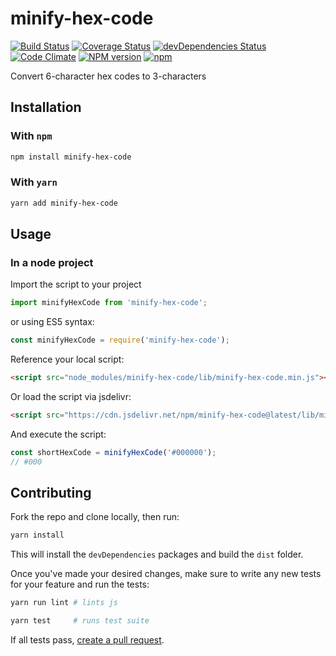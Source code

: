 # minify-hex-code

[![Build Status](https://travis-ci.org/nielse63/minify-hex-code.svg?branch=master)](https://travis-ci.org/nielse63/minify-hex-code)
[![Coverage Status](https://coveralls.io/repos/github/nielse63/minify-hex-code/badge.svg?branch=master)](https://coveralls.io/github/nielse63/minify-hex-code?branch=master)
[![devDependencies Status](https://david-dm.org/nielse63/minify-hex-code/dev-status.svg)](https://david-dm.org/nielse63/minify-hex-code?type=dev)
[![Code Climate](https://codeclimate.com/github/nielse63/minify-hex-code/badges/gpa.svg)](https://codeclimate.com/github/nielse63/minify-hex-code)
[![NPM version](https://badge.fury.io/js/minify-hex-code.svg)](http://badge.fury.io/js/minify-hex-code)
[![npm](https://img.shields.io/npm/dt/minify-hex-code.svg?style=flat-square)](https://www.npmjs.com/package/minify-hex-code)

Convert 6-character hex codes to 3-characters

## Installation

### With `npm`

```sh
npm install minify-hex-code
```

### With `yarn`

```sh
yarn add minify-hex-code
```

## Usage

### In a node project

Import the script to your project

```js
import minifyHexCode from 'minify-hex-code';
```

or using ES5 syntax:

```js
const minifyHexCode = require('minify-hex-code');
```

Reference your local script:

```html
<script src="node_modules/minify-hex-code/lib/minify-hex-code.min.js"></script>
```

Or load the script via jsdelivr:

```html
<script src="https://cdn.jsdelivr.net/npm/minify-hex-code@latest/lib/minify-hex-code.min.js"></script>
```

And execute the script:

```js
const shortHexCode = minifyHexCode('#000000');
// #000
```

## Contributing

Fork the repo and clone locally, then run:

```sh
yarn install
```

This will install the `devDependencies` packages and build the `dist` folder.

Once you've made your desired changes, make sure to write any new tests for
your feature and run the tests:

```sh
yarn run lint # lints js

yarn test     # runs test suite
```

If all tests pass, [create a pull request](https://github.com/nielse63/minify-hex-code/pulls).

